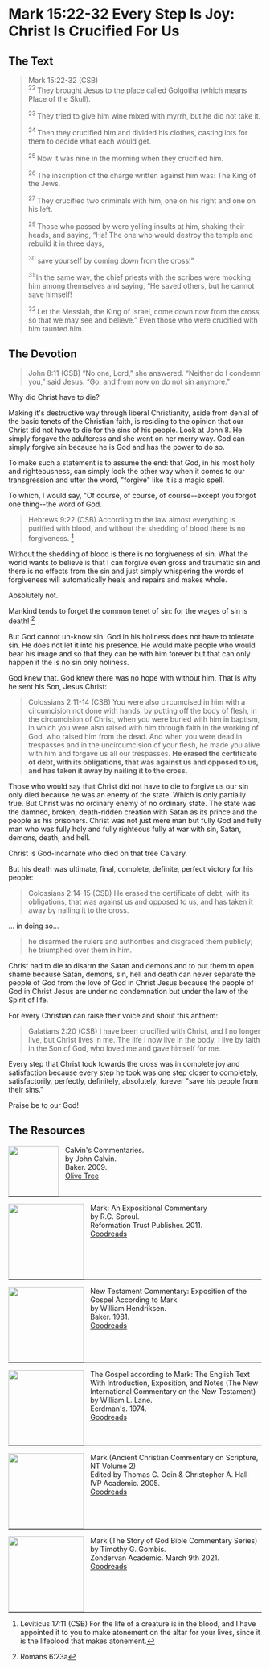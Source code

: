 # Mark 15:22-32 Every Step Is Joy: Christ Is Crucified For Us

## The Text

>Mark 15:22-32 (CSB)  
><sup> 22 </sup> They brought Jesus to the place called Golgotha (which means Place of the Skull). 
>
><sup> 23 </sup> They tried to give him wine mixed with myrrh, but he did not take it. 
>
><sup> 24 </sup> Then they crucified him and divided his clothes, casting lots for them to decide what each would get. 
>
><sup> 25 </sup> Now it was nine in the morning when they crucified him. 
>
><sup> 26 </sup> The inscription of the charge written against him was: The King of the Jews. 
>
><sup> 27 </sup> They crucified two criminals with him, one on his right and one on his left. 
>
><sup> 29 </sup> Those who passed by were yelling insults at him, shaking their heads, and saying, “Ha! The one who would destroy the temple and rebuild it in three days, 
>
><sup> 30 </sup> save yourself by coming down from the cross!” 
>
><sup> 31 </sup> In the same way, the chief priests with the scribes were mocking him among themselves and saying, “He saved others, but he cannot save himself! 
>
><sup> 32 </sup> Let the Messiah, the King of Israel, come down now from the cross, so that we may see and believe.” Even those who were crucified with him taunted him.

## The Devotion

>John 8:11 (CSB) “No one, Lord,” she answered. “Neither do I condemn you,” said Jesus. “Go, and from now on do not sin anymore.”

Why did Christ have to die?

Making it's destructive way through liberal Christianity, aside from denial of the basic tenets of the Christian faith, is residing to the opinion that our Christ did not have to die for the sins of his people. Look at John 8. He simply forgave the adulteress and she went on her merry way. God can simply forgive sin because he is God and has the power to do so.

To make such a statement is to assume the end: that God, in his most holy and righteousness, can simply look the other way when it comes to our transgression and utter the word, "forgive" like it is a magic spell.

To which, I would say, "Of course, of course, of course--except you forgot one thing--the word of God.

>Hebrews 9:22 (CSB) According to the law almost everything is purified with blood, and without the shedding of blood there is no forgiveness. [^1]

[^1]: Leviticus 17:11 (CSB) For the life of a creature is in the blood, and I have appointed it to you to make atonement on the altar for your lives, since it is the lifeblood that makes atonement.

Without the shedding of blood is there is no forgiveness of sin. What the world wants to believe is that I can forgive even gross and traumatic sin and there is no effects from the sin and just simply whispering the words of forgiveness will automatically heals and repairs and makes whole.

Absolutely not.

Mankind tends to forget the common tenet of sin: for the wages of sin is death! [^2]

[^2]: Romans 6:23a

But God cannot un-know sin. God in his holiness does not have to tolerate sin. He does not let it into his presence. He would make people who would bear his image and so that they can be with him forever but that can only happen if the is no sin only holiness.

God knew that. God knew there was no hope with without him. That is why he sent his Son, Jesus Christ:

>Colossians 2:11-14 (CSB) You were also circumcised in him with a circumcision not done with hands, by putting off the body of flesh, in the circumcision of Christ, when you were buried with him in baptism, in which you were also raised with him through faith in the working of God, who raised him from the dead. And when you were dead in trespasses and in the uncircumcision of your flesh, he made you alive with him and forgave us all our trespasses. **He erased the certificate of debt, with its obligations, that was against us and opposed to us, and has taken it away by nailing it to the cross.**

Those who would say that Christ did not have to die to forgive us our sin only died because he was an enemy of the state. Which is only partially true. But Christ was no ordinary enemy of no ordinary state. The state was the damned, broken, death-ridden creation with Satan as its prince and the people as his prisoners.  Christ was not just mere man but fully God and fully man who was fully holy and fully righteous fully at war with sin, Satan, demons, death, and hell.

Christ is God-incarnate who died on that tree Calvary.

But his death was ultimate, final, complete, definite, perfect victory for his people:

>Colossians 2:14-15 (CSB) He erased the certificate of debt, with its obligations, that was against us and opposed to us, and has taken it away by nailing it to the cross.

... in doing so...

>he disarmed the rulers and authorities and disgraced them publicly; he triumphed over them in him.

Christ had to die to disarm the Satan and demons and to put them to open shame because Satan, demons, sin, hell and death can never separate the people of God from the love of God in Christ Jesus because the people of God in Christ Jesus are under no condemnation but under the law of the Spirit of life.

For every Christian can raise their voice and shout this anthem:

>Galatians 2:20 (CSB) I have been crucified with Christ, and I no longer live, but Christ lives in me. The life I now live in the body, I live by faith in the Son of God, who loved me and gave himself for me.

Every step that Christ took towards the cross was in complete joy and satisfaction because every step he took was one step closer to completely, satisfactorily, perfectly, definitely, absolutely, forever "save his people from their sins."

Praise be to our God!

## The Resources

<p style="clear:both;">

<img src="/images/commentary-calvin-set.png" align="left" width="100" style="padding-right: 10px" />Calvin's Commentaries.  
by John Calvin.  
Baker. 2009.  
[Olive Tree](https://www.olivetree.com/store/product.php?productid=17517)

<p style="clear:both;">

---

<img src="/images/commentary-mark-sproul.jpg" align="left" width="150" style="padding-right: 10px" />Mark: An Expositional Commentary  
by R.C. Sproul.  
Reformation Trust Publisher. 2011.  
[Goodreads](https://www.goodreads.com/book/show/13329901-mark?ac=1&from_search=true&qid=AjPCOwNAXj&rank=1)

<p style="clear:both;">

---

<img src="/images/commentary-mark-hendriksen.jpg" align="left" width="150" style="padding-right: 10px" />New Testament Commentary: Exposition of the Gospel According to Mark  
by William Hendriksen.  
Baker. 1981.  
[Goodreads](https://www.goodreads.com/book/show/2365098.Mark)

<p style="clear:both;">

---

<img src="/images/commentary-mark-lane.jpg" align="left" width="150" style="padding-right: 10px" />The Gospel according to Mark: The English Text With Introduction, Exposition, and Notes (The New International Commentary on the New Testament)  
by William L. Lane.  
Eerdman's. 1974.  
[Goodreads](https://www.goodreads.com/book/show/978619.The_Gospel_of_Mark?from_search=true&from_srp=true&qid=UOUMUiJ7z4&rank=2)

<p style="clear:both;">

---

<img src="/images/commentary-mark-oden.jpg" align="left" width="150" style="padding-right: 10px" />Mark (Ancient Christian Commentary on Scripture, NT Volume 2)  
Edited by Thomas C. Odin & Christopher A. Hall  
IVP Academic. 2005.  
[Goodreads](https://www.goodreads.com/book/show/33015669-mark)

<p style="clear:both;">

---

<img src="/images/commentary-mark-gombis.jpg" align="left" width="150" style="padding-right: 10px" />Mark (The Story of God Bible Commentary Series)  
by Timothy G. Gombis.   
Zondervan Academic. March 9th 2021.  
[Goodreads](https://www.goodreads.com/book/show/54287613-mark)

<p style="clear:both;">
